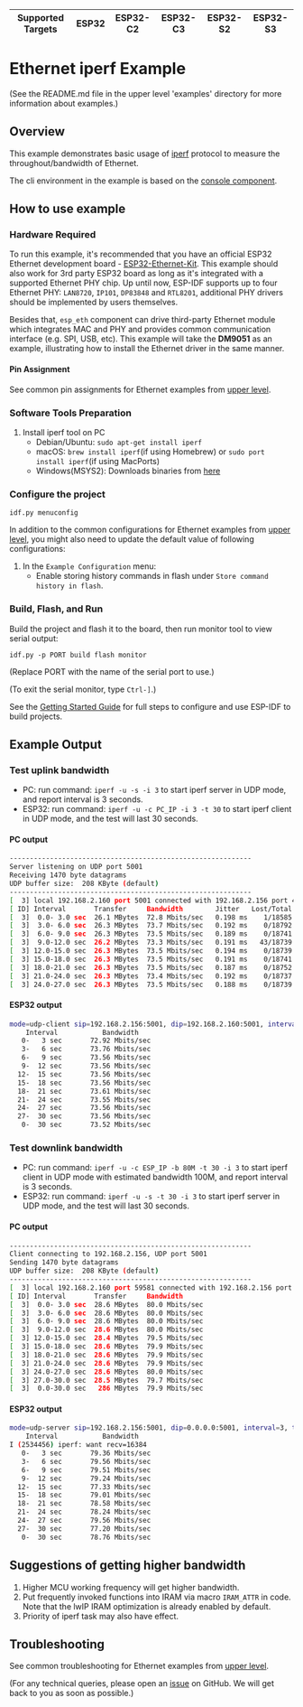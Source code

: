 | Supported Targets | ESP32 | ESP32-C2 | ESP32-C3 | ESP32-S2 | ESP32-S3 |
| ----------------- | ----- | -------- | -------- | -------- | -------- |

# Ethernet iperf Example

(See the README.md file in the upper level 'examples' directory for more information about examples.)

## Overview

This example demonstrates basic usage of [iperf](https://iperf.fr/) protocol to measure the throughout/bandwidth of Ethernet.

The cli environment in the example is based on the [console component](https://docs.espressif.com/projects/esp-idf/en/latest/api-reference/system/console.html).

## How to use example

### Hardware Required

To run this example, it's recommended that you have an official ESP32 Ethernet development board - [ESP32-Ethernet-Kit](https://docs.espressif.com/projects/esp-idf/en/latest/hw-reference/get-started-ethernet-kit.html). This example should also work for 3rd party ESP32 board as long as it's integrated with a supported Ethernet PHY chip. Up until now, ESP-IDF supports up to four Ethernet PHY: `LAN8720`, `IP101`, `DP83848` and `RTL8201`, additional PHY drivers should be implemented by users themselves.

Besides that, `esp_eth` component can drive third-party Ethernet module which integrates MAC and PHY and provides common communication interface (e.g. SPI, USB, etc). This example will take the **DM9051** as an example, illustrating how to install the Ethernet driver in the same manner.

#### Pin Assignment

See common pin assignments for Ethernet examples from [upper level](../README.md#common-pin-assignments).

### Software Tools Preparation

1. Install iperf tool on PC
   * Debian/Ubuntu: `sudo apt-get install iperf`
   * macOS: `brew install iperf`(if using Homebrew) or `sudo port install iperf`(if using MacPorts)
   * Windows(MSYS2): Downloads binaries from [here]( https://iperf.fr/iperf-download.php#windows)

### Configure the project

```
idf.py menuconfig
```

In addition to the common configurations for Ethernet examples from [upper level](../README.md#common-configurations), you might also need to update the default value of following configurations:

1. In the `Example Configuration` menu:
    * Enable storing history commands in flash under `Store command history in flash`.

### Build, Flash, and Run

Build the project and flash it to the board, then run monitor tool to view serial output:

```
idf.py -p PORT build flash monitor
```

(Replace PORT with the name of the serial port to use.)

(To exit the serial monitor, type ``Ctrl-]``.)

See the [Getting Started Guide](https://docs.espressif.com/projects/esp-idf/en/latest/get-started/index.html) for full steps to configure and use ESP-IDF to build projects.

## Example Output

### Test uplink bandwidth

* PC: run command: `iperf -u -s -i 3` to start iperf server in UDP mode, and report interval is 3 seconds.
* ESP32: run command: `iperf -u -c PC_IP -i 3 -t 30` to start iperf client in UDP mode, and the test will last 30 seconds.

#### PC output

```bash
------------------------------------------------------------
Server listening on UDP port 5001
Receiving 1470 byte datagrams
UDP buffer size:  208 KByte (default)
------------------------------------------------------------
[  3] local 192.168.2.160 port 5001 connected with 192.168.2.156 port 49154
[ ID] Interval       Transfer     Bandwidth        Jitter   Lost/Total Datagrams
[  3]  0.0- 3.0 sec  26.1 MBytes  72.8 Mbits/sec   0.198 ms    1/18585 (0.0054%)
[  3]  3.0- 6.0 sec  26.3 MBytes  73.7 Mbits/sec   0.192 ms    0/18792 (0%)
[  3]  6.0- 9.0 sec  26.3 MBytes  73.5 Mbits/sec   0.189 ms    0/18741 (0%)
[  3]  9.0-12.0 sec  26.2 MBytes  73.3 Mbits/sec   0.191 ms   43/18739 (0.23%)
[  3] 12.0-15.0 sec  26.3 MBytes  73.5 Mbits/sec   0.194 ms    0/18739 (0%)
[  3] 15.0-18.0 sec  26.3 MBytes  73.5 Mbits/sec   0.191 ms    0/18741 (0%)
[  3] 18.0-21.0 sec  26.3 MBytes  73.5 Mbits/sec   0.187 ms    0/18752 (0%)
[  3] 21.0-24.0 sec  26.3 MBytes  73.4 Mbits/sec   0.192 ms    0/18737 (0%)
[  3] 24.0-27.0 sec  26.3 MBytes  73.5 Mbits/sec   0.188 ms    0/18739 (0%)
```

#### ESP32 output

```bash
mode=udp-client sip=192.168.2.156:5001, dip=192.168.2.160:5001, interval=3, time=30
    Interval           Bandwidth
   0-   3 sec       72.92 Mbits/sec
   3-   6 sec       73.76 Mbits/sec
   6-   9 sec       73.56 Mbits/sec
   9-  12 sec       73.56 Mbits/sec
  12-  15 sec       73.56 Mbits/sec
  15-  18 sec       73.56 Mbits/sec
  18-  21 sec       73.61 Mbits/sec
  21-  24 sec       73.55 Mbits/sec
  24-  27 sec       73.56 Mbits/sec
  27-  30 sec       73.56 Mbits/sec
   0-  30 sec       73.52 Mbits/sec
```

### Test downlink bandwidth

* PC: run command: `iperf -u -c ESP_IP -b 80M -t 30 -i 3` to start iperf client in UDP mode with estimated bandwidth 100M, and report interval is 3 seconds.
* ESP32: run command: `iperf -u -s -t 30 -i 3` to start iperf server in UDP mode, and the test will last 30 seconds.

#### PC output
```bash
------------------------------------------------------------
Client connecting to 192.168.2.156, UDP port 5001
Sending 1470 byte datagrams
UDP buffer size:  208 KByte (default)
------------------------------------------------------------
[  3] local 192.168.2.160 port 59581 connected with 192.168.2.156 port 5001
[ ID] Interval       Transfer     Bandwidth
[  3]  0.0- 3.0 sec  28.6 MBytes  80.0 Mbits/sec
[  3]  3.0- 6.0 sec  28.6 MBytes  80.0 Mbits/sec
[  3]  6.0- 9.0 sec  28.6 MBytes  80.0 Mbits/sec
[  3]  9.0-12.0 sec  28.6 MBytes  80.0 Mbits/sec
[  3] 12.0-15.0 sec  28.4 MBytes  79.5 Mbits/sec
[  3] 15.0-18.0 sec  28.6 MBytes  79.9 Mbits/sec
[  3] 18.0-21.0 sec  28.6 MBytes  79.9 Mbits/sec
[  3] 21.0-24.0 sec  28.6 MBytes  79.9 Mbits/sec
[  3] 24.0-27.0 sec  28.6 MBytes  80.0 Mbits/sec
[  3] 27.0-30.0 sec  28.5 MBytes  79.7 Mbits/sec
[  3]  0.0-30.0 sec   286 MBytes  79.9 Mbits/sec
```

#### ESP32 output
```bash
mode=udp-server sip=192.168.2.156:5001, dip=0.0.0.0:5001, interval=3, time=30
    Interval           Bandwidth
I (2534456) iperf: want recv=16384
   0-   3 sec       79.36 Mbits/sec
   3-   6 sec       79.56 Mbits/sec
   6-   9 sec       79.51 Mbits/sec
   9-  12 sec       79.24 Mbits/sec
  12-  15 sec       77.33 Mbits/sec
  15-  18 sec       79.01 Mbits/sec
  18-  21 sec       78.58 Mbits/sec
  21-  24 sec       78.24 Mbits/sec
  24-  27 sec       79.56 Mbits/sec
  27-  30 sec       77.20 Mbits/sec
   0-  30 sec       78.76 Mbits/sec
```

## Suggestions of getting higher bandwidth

1. Higher MCU working frequency will get higher bandwidth.
2. Put frequently invoked functions into IRAM via macro `IRAM_ATTR` in code. Note that the lwIP IRAM optimization is already enabled by default.
3. Priority of iperf task may also have effect.

## Troubleshooting

See common troubleshooting for Ethernet examples from [upper level](../README.md#common-troubleshooting).

(For any technical queries, please open an [issue](https://github.com/espressif/esp-idf/issues) on GitHub. We will get back to you as soon as possible.)
